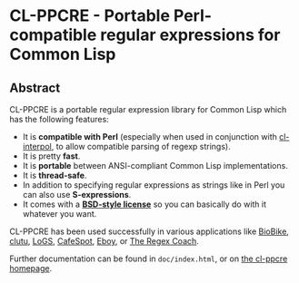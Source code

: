 # CL-PPCRE - Portable Perl-compatible regular expressions for Common Lisp

## Abstract

CL-PPCRE is a portable regular expression library for Common Lisp
which has the following features:

* It is **compatible with Perl** (especially when used in conjunction
  with [cl-interpol](http://weitz.de/cl-interpol/), to allow
  compatible parsing of regexp strings).
* It is pretty **fast**.
* It is **portable** between ANSI-compliant Common Lisp
  implementations.
* It is **thread-safe**.
* In addition to specifying regular expressions as strings like in
  Perl you can also use **S-expressions**.
* It comes with a
  **[BSD-style license](http://www.opensource.org/licenses/bsd-license.php)**
  so you can basically do with it whatever you want.

CL-PPCRE has been used successfully in various applications like
[BioBike](http://nostoc.stanford.edu/Docs/),
[clutu](http://clutu.com/),
[LoGS](http://www.hpc.unm.edu/~download/LoGS/),
[CafeSpot](http://cafespot.net/),
[Eboy](http://www.eboy.com/), or
[The Regex Coach](http://weitz.de/regex-coach/).

Further documentation can be found in `doc/index.html`, or on
[the cl-ppcre homepage](http://weitz.de/cl-ppcre/).
